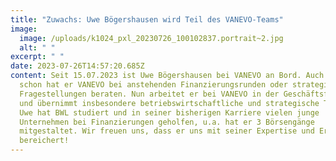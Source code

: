 ```yaml
---
title: "Zuwachs: Uwe Bögershausen wird Teil des VANEVO-Teams"
image:
  image: /uploads/k1024_pxl_20230726_100102837.portrait~2.jpg
  alt: " "
excerpt: " "
date: 2023-07-26T14:57:20.685Z
content: Seit 15.07.2023 ist Uwe Bögershausen bei VANEVO an Bord. Auch vorher
  schon hat er VANEVO bei anstehenden Finanzierungsrunden oder strategischen
  Fragestellungen beraten. Nun arbeitet er bei VANEVO in der Geschäftsführung
  und übernimmt insbesondere betriebswirtschaftliche und strategische Themen.
  Uwe hat BWL studiert und in seiner bisherigen Karriere vielen junge
  Unternehmen bei Finanzierungen geholfen, u.a. hat er 3 Börsengänge
  mitgestaltet. Wir freuen uns, dass er uns mit seiner Expertise und Erfahrung
  bereichert!
---
```

